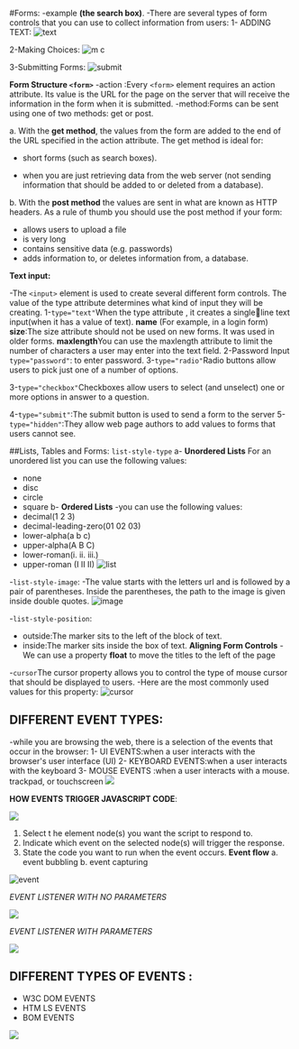 #Forms:
-example **(the search box)**.
-There are several types of form controls that you can use to collect information from users:
1- ADDING TEXT:
![text](https://th.bing.com/th/id/R475aea2853c0965d749f871a1dd34a49?rik=avmzul5tz321Jg&pid=ImgRaw)

2-Making Choices:
![m c](https://th.bing.com/th/id/Re4cfc291a8755c3ce63b646d9b1282dc?rik=%2fRZHLx4Fooeu%2bQ&pid=ImgRaw)

3-Submitting Forms:
![submit](https://th.bing.com/th/id/R0c4d75e25df4931701d3e78be9b63723?rik=sXPir2Sy6uQ9gA&pid=ImgRaw)

**Form Structure `<form>`**
-action :Every `<form>` element requires 
an action attribute. Its value
is the URL for the page on the 
server that will receive the 
information in the form when it 
is submitted.
-method:Forms can be sent using one of two methods: get or post.

a. With the **get method**, the values from the form are added to the end of the URL specified in the action attribute. The get method is ideal for:
* short forms (such as search boxes).

* when you are just retrieving data from the web server (not sending information that should be added to or deleted from a database).

b. With the **post method** the values are sent in what are known as HTTP headers. As a rule of thumb you should use the post method if your form:

* allows users to upload a file
* is very long
* contains sensitive data (e.g. passwords)
* adds information to, or deletes information from, a database.

**Text input:**

-The `<input>` element is used to create several different form controls. The value of the type
attribute determines what kind of input they will be creating.
1-`type="text"`When the type attribute , it creates a singleline text input(when it has a value of text).
**name** (For example, in a login form)
**size**:The size attribute should not be used on new forms. It was used in older forms.
**maxlength**You can use the maxlength
attribute to limit the number of characters a user may enter into the text field. 
2-Password Input `type="password"`: to enter password.
3-`type="radio"`Radio buttons allow users to pick just one of a number of options.

3-`type="checkbox"`Checkboxes allow users to select (and unselect) one or more options in answer to a question.

4-`type="submit"`:The submit button is used to send a form to the server
5-`type="hidden"`:They allow web page authors to add values to forms that users cannot see.

##Lists, Tables and Forms:
`list-style-type`
a- **Unordered Lists**
For an unordered list you can use the following values:
 * none
 * disc
 * circle
 * square
b- **Ordered Lists**
-you can use the following values:
* decimal(1 2 3)
* decimal-leading-zero(01 02 03)
* lower-alpha(a b c)
* upper-alpha(A B C)
* lower-roman(i. ii. iii.)
* upper-roman (I II II)
![list](https://th.bing.com/th/id/OIP.2pA0-LhTQLQ1zYykEAJi_wHaCr?pid=ImgDet&rs=1)

-`list-style-image`:
-The value starts with the letters url and is followed by a pair of parentheses. Inside the parentheses, the path to the image is given inside double quotes.
![image](https://forum.blocsapp.com/uploads/db8018/original/1X/cd4490dc503feaf572d1cd1570e25ecd86bdb87f.png)

-`list-style-position`: 
* outside:The marker sits to the left of the block of text.
* inside:The marker sits inside the box of
text.
**Aligning Form Controls**
-We can use a property **float** to move the titles to the left of the page


-`cursor`The cursor property allows you to control the type of mouse cursor that should be displayed 
to users.
-Here are the most commonly used values for this property:
![cursor](https://th.bing.com/th/id/Rfccc31cd65bcc56f9f760082f511a192?rik=Glrmachu9LQwRQ&riu=http%3a%2f%2fschubiserv.de%2fimages%2fcursor-windows.png&ehk=567Lt%2breBym80TIsgeP2w7hynuSQy9G4ued1UPC2i3w%3d&risl=&pid=ImgRaw)

## DIFFERENT EVENT TYPES:
-while you are browsing the web, there is a selection of the events that occur in the browser:
1- UI EVENTS:when a user interacts with the browser's user interface (UI)
2- KEYBOARD EVENTS:when a user interacts with the keyboard 
3- MOUSE EVENTS :when a user interacts with a mouse. trackpad, or touchscreen 
 ![](https://th.bing.com/th/id/Rd19efad6a24d2d49afaa9dcf960a3694?rik=a5SVjukp0ijG6A&pid=ImgRaw)

**HOW EVENTS TRIGGER JAVASCRIPT CODE**:

![](https://i.stack.imgur.com/YszX3.png)
1. Select t he element node(s) you want the script to respond to.
2. Indicate which event on the selected node(s) will trigger the response.
3. State the code you want to run when the event occurs. 
**Event flow**
a. event bubbling
b. event capturing

![event](https://th.bing.com/th/id/OIP.6KjsLCZJHesH2dAHCbk0PAHaB3?pid=ImgDet&rs=1)

_EVENT LISTENER WITH NO PARAMETERS_

![](https://www.codegrepper.com/codeimages/javascript-pass-parameter-to-event-listener.png)

_EVENT LISTENER WITH PARAMETERS_

![](https://th.bing.com/th/id/R5760f253aa6e354db12c6b0f057787ca?rik=%2f3JRvfLsxROx8w&riu=http%3a%2f%2f1.bp.blogspot.com%2f_x8Kft4g8fUQ%2fTQsQG7Jb8aI%2fAAAAAAAAAJg%2fzzFXj0gdD04%2fs400%2f003hear.jpg&ehk=dCPdZcESNNplHc181dQdlQd%2b2vn7ILFqwO%2fFjUBbUj0%3d&risl=&pid=ImgRaw)

## DIFFERENT TYPES OF EVENTS :
* W3C DOM EVENTS
* HTM LS EVENTS
* BOM EVENTS 

![](https://image.slidesharecdn.com/jsdom-130412075940-phpapp01/95/javascript-dom-manipulations-36-638.jpg?cb=1365753679)



